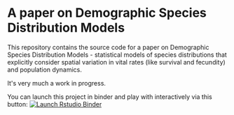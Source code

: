 # A paper on Demographic Species Distribution Models

This repository contains the source code for a paper on Demographic Species Distribution Models - statistical models of species distributions that explicitly consider spatial variation in vital rates (like survival and fecundity) and population dynamics.

It's very much a work in progress.

You can launch this project in binder and play with interactively via this button: [![Launch Rstudio Binder](http://mybinder.org/badge_logo.svg)](https://mybinder.org/v2/gh/goldingn/dsdm_paper/master?urlpath=rstudio)
